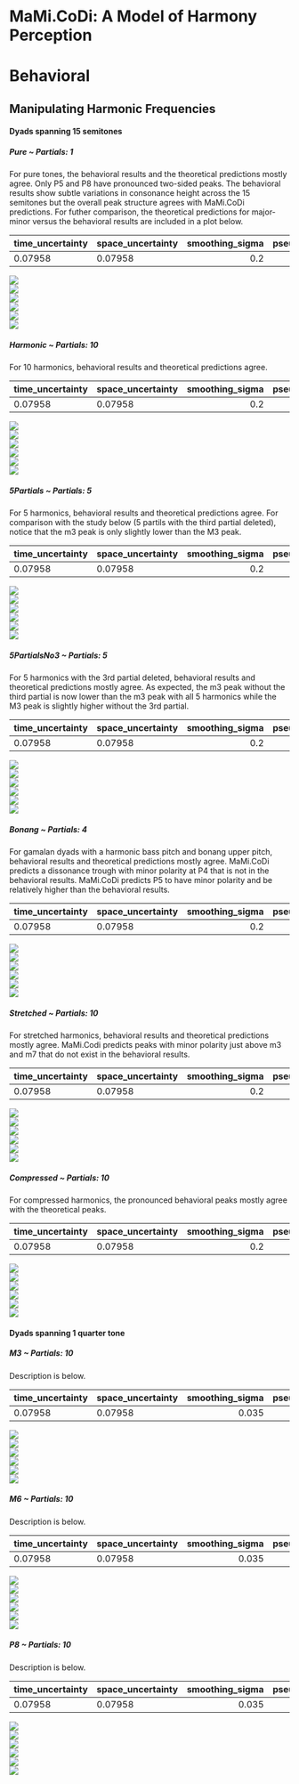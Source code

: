 MaMi.CoDi: A Model of Harmony Perception
================

# Behavioral

## Manipulating Harmonic Frequencies

#### Dyads spanning 15 semitones

##### Pure ~ Partials: 1

For pure tones, the behavioral results and the theoretical predictions
mostly agree. Only P5 and P8 have pronounced two-sided peaks. The
behavioral results show subtle variations in consonance height across
the 15 semitones but the overall peak structure agrees with MaMi.CoDi
predictions. For futher comparison, the theoretical predictions for
major-minor versus the behavioral results are included in a plot below.

| time_uncertainty | space_uncertainty | smoothing_sigma | pseudo_octave |
|:-----------------|:------------------|----------------:|--------------:|
| 0.07958          | 0.07958           |             0.2 |             2 |

![](man/figures/README-unnamed-chunk-4-1.png)<!-- -->  
![](man/figures/README-unnamed-chunk-4-2.png)<!-- -->  
![](man/figures/README-unnamed-chunk-4-3.png)<!-- -->  
![](man/figures/README-unnamed-chunk-4-4.png)<!-- -->  
![](man/figures/README-unnamed-chunk-4-5.png)<!-- -->  
![](man/figures/README-unnamed-chunk-4-6.png)<!-- -->

##### Harmonic ~ Partials: 10

For 10 harmonics, behavioral results and theoretical predictions agree.

| time_uncertainty | space_uncertainty | smoothing_sigma | pseudo_octave |
|:-----------------|:------------------|----------------:|--------------:|
| 0.07958          | 0.07958           |             0.2 |             2 |

![](man/figures/README-unnamed-chunk-4-7.png)<!-- -->  
![](man/figures/README-unnamed-chunk-4-8.png)<!-- -->  
![](man/figures/README-unnamed-chunk-4-9.png)<!-- -->  
![](man/figures/README-unnamed-chunk-4-10.png)<!-- -->  
![](man/figures/README-unnamed-chunk-4-11.png)<!-- -->  
![](man/figures/README-unnamed-chunk-4-12.png)<!-- -->

##### 5Partials ~ Partials: 5

For 5 harmonics, behavioral results and theoretical predictions agree.
For comparison with the study below (5 partils with the third partial
deleted), notice that the m3 peak is only slightly lower than the M3
peak.

| time_uncertainty | space_uncertainty | smoothing_sigma | pseudo_octave |
|:-----------------|:------------------|----------------:|--------------:|
| 0.07958          | 0.07958           |             0.2 |             2 |

![](man/figures/README-unnamed-chunk-4-13.png)<!-- -->  
![](man/figures/README-unnamed-chunk-4-14.png)<!-- -->  
![](man/figures/README-unnamed-chunk-4-15.png)<!-- -->  
![](man/figures/README-unnamed-chunk-4-16.png)<!-- -->  
![](man/figures/README-unnamed-chunk-4-17.png)<!-- -->  
![](man/figures/README-unnamed-chunk-4-18.png)<!-- -->

##### 5PartialsNo3 ~ Partials: 5

For 5 harmonics with the 3rd partial deleted, behavioral results and
theoretical predictions mostly agree. As expected, the m3 peak without
the third partial is now lower than the m3 peak with all 5 harmonics
while the M3 peak is slightly higher without the 3rd partial.

| time_uncertainty | space_uncertainty | smoothing_sigma | pseudo_octave |
|:-----------------|:------------------|----------------:|--------------:|
| 0.07958          | 0.07958           |             0.2 |             2 |

![](man/figures/README-unnamed-chunk-4-19.png)<!-- -->  
![](man/figures/README-unnamed-chunk-4-20.png)<!-- -->  
![](man/figures/README-unnamed-chunk-4-21.png)<!-- -->  
![](man/figures/README-unnamed-chunk-4-22.png)<!-- -->  
![](man/figures/README-unnamed-chunk-4-23.png)<!-- -->  
![](man/figures/README-unnamed-chunk-4-24.png)<!-- -->

##### Bonang ~ Partials: 4

For gamalan dyads with a harmonic bass pitch and bonang upper pitch,
behavioral results and theoretical predictions mostly agree. MaMi.CoDi
predicts a dissonance trough with minor polarity at P4 that is not in
the behavioral results. MaMi.CoDi predicts P5 to have minor polarity and
be relatively higher than the behavioral results.

| time_uncertainty | space_uncertainty | smoothing_sigma | pseudo_octave |
|:-----------------|:------------------|----------------:|--------------:|
| 0.07958          | 0.07958           |             0.2 |             2 |

![](man/figures/README-unnamed-chunk-4-25.png)<!-- -->  
![](man/figures/README-unnamed-chunk-4-26.png)<!-- -->  
![](man/figures/README-unnamed-chunk-4-27.png)<!-- -->  
![](man/figures/README-unnamed-chunk-4-28.png)<!-- -->  
![](man/figures/README-unnamed-chunk-4-29.png)<!-- -->  
![](man/figures/README-unnamed-chunk-4-30.png)<!-- -->

##### Stretched ~ Partials: 10

For stretched harmonics, behavioral results and theoretical predictions
mostly agree. MaMi.Codi predicts peaks with minor polarity just above m3
and m7 that do not exist in the behavioral results.

| time_uncertainty | space_uncertainty | smoothing_sigma | pseudo_octave |
|:-----------------|:------------------|----------------:|--------------:|
| 0.07958          | 0.07958           |             0.2 |           2.1 |

![](man/figures/README-unnamed-chunk-4-31.png)<!-- -->  
![](man/figures/README-unnamed-chunk-4-32.png)<!-- -->  
![](man/figures/README-unnamed-chunk-4-33.png)<!-- -->  
![](man/figures/README-unnamed-chunk-4-34.png)<!-- -->  
![](man/figures/README-unnamed-chunk-4-35.png)<!-- -->  
![](man/figures/README-unnamed-chunk-4-36.png)<!-- -->

##### Compressed ~ Partials: 10

For compressed harmonics, the pronounced behavioral peaks mostly agree
with the theoretical peaks.

| time_uncertainty | space_uncertainty | smoothing_sigma | pseudo_octave |
|:-----------------|:------------------|----------------:|--------------:|
| 0.07958          | 0.07958           |             0.2 |           1.9 |

![](man/figures/README-unnamed-chunk-4-37.png)<!-- -->  
![](man/figures/README-unnamed-chunk-4-38.png)<!-- -->  
![](man/figures/README-unnamed-chunk-4-39.png)<!-- -->  
![](man/figures/README-unnamed-chunk-4-40.png)<!-- -->  
![](man/figures/README-unnamed-chunk-4-41.png)<!-- -->  
![](man/figures/README-unnamed-chunk-4-42.png)<!-- -->

#### Dyads spanning 1 quarter tone

##### M3 ~ Partials: 10

Description is below.

| time_uncertainty | space_uncertainty | smoothing_sigma | pseudo_octave |
|:-----------------|:------------------|----------------:|--------------:|
| 0.07958          | 0.07958           |           0.035 |             2 |

![](man/figures/README-unnamed-chunk-4-43.png)<!-- -->  
![](man/figures/README-unnamed-chunk-4-44.png)<!-- -->  
![](man/figures/README-unnamed-chunk-4-45.png)<!-- -->  
![](man/figures/README-unnamed-chunk-4-46.png)<!-- -->  
![](man/figures/README-unnamed-chunk-4-47.png)<!-- -->  
![](man/figures/README-unnamed-chunk-4-48.png)<!-- -->

##### M6 ~ Partials: 10

Description is below.

| time_uncertainty | space_uncertainty | smoothing_sigma | pseudo_octave |
|:-----------------|:------------------|----------------:|--------------:|
| 0.07958          | 0.07958           |           0.035 |             2 |

![](man/figures/README-unnamed-chunk-4-49.png)<!-- -->  
![](man/figures/README-unnamed-chunk-4-50.png)<!-- -->  
![](man/figures/README-unnamed-chunk-4-51.png)<!-- -->  
![](man/figures/README-unnamed-chunk-4-52.png)<!-- -->  
![](man/figures/README-unnamed-chunk-4-53.png)<!-- -->  
![](man/figures/README-unnamed-chunk-4-54.png)<!-- -->

##### P8 ~ Partials: 10

Description is below.

| time_uncertainty | space_uncertainty | smoothing_sigma | pseudo_octave |
|:-----------------|:------------------|----------------:|--------------:|
| 0.07958          | 0.07958           |           0.035 |             2 |

![](man/figures/README-unnamed-chunk-4-55.png)<!-- -->  
![](man/figures/README-unnamed-chunk-4-56.png)<!-- -->  
![](man/figures/README-unnamed-chunk-4-57.png)<!-- -->  
![](man/figures/README-unnamed-chunk-4-58.png)<!-- -->  
![](man/figures/README-unnamed-chunk-4-59.png)<!-- -->  
![](man/figures/README-unnamed-chunk-4-60.png)<!-- -->
